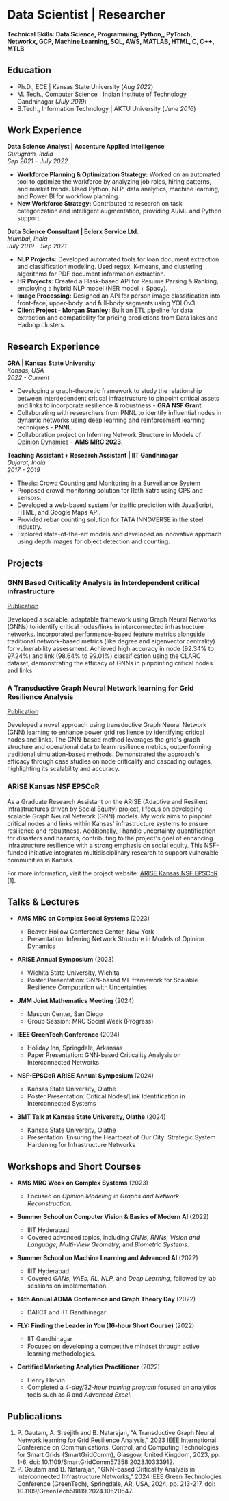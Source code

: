 # Data Scientist | Researcher 

#### Technical Skills:  Data Science, Programming, Python,, PyTorch, Networkx, GCP, Machine Learning, SQL, AWS, MATLAB, HTML, C, C++, MTLB

## Education
- Ph.D., ECE | Kansas State University (_Aug 2022_)								       		
- M. Tech., Computer Science	| Indian Institute of Technology Gandhinagar (_July 2019_)	 			        		
- B.Tech., Information Technology | AKTU University (_June 2016_)

## Work Experience

**Data Science Analyst | Accenture Applied Intelligence**  
_Gurugram, India_  
_Sep 2021 – July 2022_  
- **Workforce Planning & Optimization Strategy:** Worked on an automated tool to optimize the workforce by analyzing job roles, hiring patterns, and market trends. Used Python, NLP, data analytics, machine learning, and Power BI for workflow planning.
- **New Workforce Strategy:** Contributed to research on task categorization and intelligent augmentation, providing AI/ML and Python support.

**Data Science Consultant | Eclerx Service Ltd.**  
_Mumbai, India_  
_July 2019 – Sep 2021_  
- **NLP Projects:** Developed automated tools for loan document extraction and classification modeling. Used regex, K-means, and clustering algorithms for PDF document information extraction.
- **HR Projects:** Created a Flask-based API for Resume Parsing & Ranking, employing a hybrid NLP model (NER model + Spacy).
- **Image Processing:** Designed an API for person image classification into front-face, upper-body, and full-body segments using YOLOv3.
- **Client Project - Morgan Stanley:** Built an ETL pipeline for data extraction and compatibility for pricing predictions from Data lakes and Hadoop clusters.

## Research Experience

**GRA | Kansas State University**  
_Kansas, USA_  
_2022 - Current_  
- Developing a graph-theoretic framework to study the relationship between interdependent critical infrastructure to pinpoint critical assets and links to incorporate resilience & robustness - **GRA NSF Grant**.
- Collaborating with researchers from PNNL to identify influential nodes in dynamic networks using deep learning and reinforcement learning techniques - **PNNL**.
- Collaboration project on Inferring Network Structure in Models of Opinion Dynamics - **AMS MRC 2023**.

**Teaching Assistant + Research Assistant | IIT Gandhinagar**  
_Gujarat, India_  
_2017 - 2019_  
- Thesis: [Crowd Counting and Monitoring in a Surveillance System](https://www.overleaf.com/read/rgtwrqsqddhd)
- Proposed crowd monitoring solution for Rath Yatra using GPS and sensors.
- Developed a web-based system for traffic prediction with JavaScript, HTML, and Google Maps API.
- Provided rebar counting solution for TATA INNOVERSE in the steel industry.
- Explored state-of-the-art models and developed an innovative approach using depth images for object detection and counting.

## Projects

### GNN Based Criticality Analysis in Interdependent critical infrastructure
[Publication](https://ieeexplore.ieee.org/abstract/document/10520547)

Developed a scalable, adaptable framework using Graph Neural Networks (GNNs) to identify critical nodes/links in interconnected infrastructure networks. Incorporated performance-based feature metrics alongside traditional network-based metrics (like degree and eigenvector centrality) for vulnerability assessment. Achieved high accuracy in node (92.34% to 97.24%) and link (98.64% to 99.01%) classification using the CLARC dataset, demonstrating the efficacy of GNNs in pinpointing critical nodes and links.

### A Transductive Graph Neural Network learning for Grid Resilience Analysis
[Publication](https://ieeexplore.ieee.org/abstract/document/10333912)

Developed a novel approach using transductive Graph Neural Network (GNN) learning to enhance power grid resilience by identifying critical nodes and links. The GNN-based method leverages the grid's graph structure and operational data to learn resilience metrics, outperforming traditional simulation-based methods. Demonstrated the approach's efficacy through case studies on node criticality and cascading outages, highlighting its scalability and accuracy.

### ARISE Kansas NSF EPSCoR

As a Graduate Research Assistant on the ARISE (Adaptive and Resilient Infrastructures driven by Social Equity) project, I focus on developing scalable Graph Neural Network (GNN) models. My work aims to pinpoint critical nodes and links within Kansas' infrastructure systems to ensure resilience and robustness. Additionally, I handle uncertainty quantification for disasters and hazards, contributing to the project's goal of enhancing infrastructure resilience with a strong emphasis on social equity. This NSF-funded initiative integrates multidisciplinary research to support vulnerable communities in Kansas.

For more information, visit the project website: [ARISE Kansas NSF EPSCoR](https://nsfepscor.ku.edu/track-1-arise/) [1].

## Talks & Lectures

- **AMS MRC on Complex Social Systems** (2023)
  - Beaver Hollow Conference Center, New York
  - Presentation: Inferring Network Structure in Models of Opinion Dynamics

- **ARISE Annual Symposium** (2023)
  - Wichita State University, Wichita
  - Poster Presentation: GNN-based ML framework for Scalable Resilience Computation with Uncertainties

- **JMM Joint Mathematics Meeting** (2024)
  - Mascon Center, San Diego
  - Group Session: MRC Social Week (Progress)

- **IEEE GreenTech Conference** (2024)
  - Holiday Inn, Springdale, Arkansas
  - Paper Presentation: GNN-based Criticality Analysis on Interconnected Networks

- **NSF-EPSCoR ARISE Annual Symposium** (2024)
  - Kansas State University, Olathe
  - Poster Presentation: Critical Nodes/Link Identification in Interconnected Systems

- **3MT Talk at Kansas State University, Olathe** (2024)
  - Kansas State University, Olathe
  - Presentation: Ensuring the Heartbeat of Our City: Strategic System Hardening for Infrastructure Networks
 
## Workshops and Short Courses  

- **AMS MRC Week on Complex Systems** (2023)  
  - Focused on *Opinion Modeling in Graphs and Network Reconstruction*.  

- **Summer School on Computer Vision & Basics of Modern AI** (2022)  
  - IIIT Hyderabad  
  - Covered advanced topics, including *CNNs, RNNs, Vision and Language, Multi-View Geometry,* and *Biometric Systems*.  

- **Summer School on Machine Learning and Advanced AI** (2022)  
  - IIIT Hyderabad  
  - Covered *GANs, VAEs, RL, NLP,* and *Deep Learning*, followed by lab sessions on implementation.  

- **14th Annual ADMA Conference and Graph Theory Day** (2022)  
  - DAIICT and IIT Gandhinagar  

- **FLY: Finding the Leader in You (16-hour Short Course)** (2022)  
  - IIT Gandhinagar  
  - Focused on developing a competitive mindset through active learning methodologies.  

- **Certified Marketing Analytics Practitioner** (2022)  
  - Henry Harvin  
  - Completed a *4-day/32-hour training program* focused on analytics tools such as *R* and *Advanced Excel*.  


## Publications

1. P. Gautam, A. Sreejith and B. Natarajan, "A Transductive Graph Neural Network learning for Grid Resilience Analysis," 2023 IEEE International Conference on Communications, Control, and Computing Technologies for Smart Grids (SmartGridComm), Glasgow, United Kingdom, 2023, pp. 1-6, doi: 10.1109/SmartGridComm57358.2023.10333912.
2. P. Gautam and B. Natarajan, "GNN-based Criticality Analysis in Interconnected Infrastructure Networks," 2024 IEEE Green Technologies Conference (GreenTech), Springdale, AR, USA, 2024, pp. 213-217, doi: 10.1109/GreenTech58819.2024.10520547.
